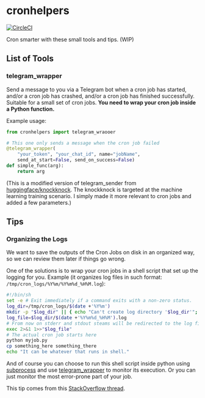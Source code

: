 # cronhelpers

[![CircleCI](https://circleci.com/gh/ceshine/what-i-did-today-telegram-bot/tree/master.svg?style=svg)](https://circleci.com/gh/ceshine/what-i-did-today-telegram-bot/tree/master)

Cron smarter with these small tools and tips. (WIP)

## List of Tools

### telegram_wrapper

Send a message to you via a Telegram bot when a cron job has started, and/or a cron job has crashed, and/or a cron job has finished successfully. Suitable for a small set of cron jobs. **You need to wrap your cron job inside a Python function.**

Example usage:

```python
from cronhelpers import telegram_wraooer

# This one only sends a message when the cron job failed
@telegram_wrapper(
    "your_token", "your_chat_id", name="jobName",
    send_at_start=False, send_on_success=False)
def simple_func(arg):
    return arg
```

(This is a modified version of telegram_sender from [huggingface/knockknock](https://github.com/huggingface/knockknock/blob/master/knockknock/telegram_sender.py). The knockknock is targeted at the machine learning training scenario. I simply made it more relevant to cron jobs and added a few parameters.)

## Tips

### Organizing the Logs

We want to save the outputs of the Cron Jobs on disk in an organized way, so we can review them later if things go wrong.

One of the solutions is to wrap your cron jobs in a shell script that set up the logging for you. Example (it organizes log files in such format: `/tmp/cron_logs/%Y%m/%Y%m%d_%H%M.log`):

```bash
#!/bin/sh
set -e # Exit immediately if a command exits with a non-zero status.
log_dir=/tmp/cron_logs/$(date +'%Y%m')
mkdir -p "$log_dir" || { echo "Can't create log directory '$log_dir'"; exit 1; }
log_file=$log_dir/$(date +'%Y%m%d_%H%M').log
# From now on stderr and stdout steams will be redirected to the log file
exec 2>&1 1>>"$log_file"
# The actual cron job starts here
python myjob.py
cp something_here something_there
echo "It can be whatever that runs in shell."
```

And of course you can choose to run this shell script inside python using [subprocess](https://docs.python.org/3/library/subprocess.html) and use [telegram_wrapper](https://github.com/ceshine/cronhelpers#telegram_wrapper) to monitor its execution. Or you can just monitor the most error-prone part of your job.

This tip comes from this [StackOverflow thread](https://stackoverflow.com/questions/41755437/managing-log-files-created-by-cron-jobs).
